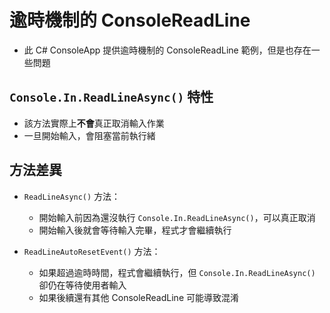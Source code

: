 # 逾時機制的 ConsoleReadLine

- 此 C# ConsoleApp 提供逾時機制的 ConsoleReadLine 範例，但是也存在一些問題

## `Console.In.ReadLineAsync()` 特性
- 該方法實際上**不會**真正取消輸入作業
- 一旦開始輸入，會阻塞當前執行緒


## 方法差異
- `ReadLineAsync()` 方法：
  - 開始輸入前因為還沒執行 `Console.In.ReadLineAsync()`，可以真正取消
  - 開始輸入後就會等待輸入完畢，程式才會繼續執行

- `ReadLineAutoResetEvent()` 方法：
  - 如果超過逾時時間，程式會繼續執行，但 `Console.In.ReadLineAsync()` 卻仍在等待使用者輸入
  - 如果後續還有其他 ConsoleReadLine 可能導致混淆